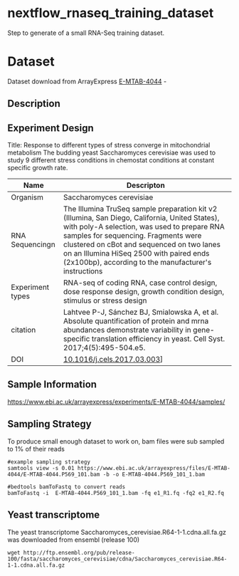 # nextflow_rnaseq_training_dataset

Step to generate of a small RNA-Seq training dataset.


# Dataset

Dataset download from ArrayExpress [E-MTAB-4044](https://www.ebi.ac.uk/arrayexpress/experiments/E-MTAB-4044/) - 

## Description


## Experiment Design

Title: Response to different types of stress converge in mitochondrial metabolism 
The budding yeast Saccharomyces cerevisiae was used to study 9 different stress conditions in chemostat conditions at constant specific growth rate.

|Name|Descripton|
|-|-|
|Organism|Saccharomyces cerevisiae|
|RNA Sequencingn|The Illumina TruSeq sample preparation kit v2 (Illumina, San Diego, California, United States), with poly-A selection, was used to prepare RNA samples for sequencing. Fragments were clustered on cBot and sequenced on two lanes on an Illumina HiSeq 2500 with paired ends (2x100bp), according to the manufacturer's instructions|
Experiment types|RNA-seq of coding RNA, case control design, dose response design, growth condition design, stimulus or stress design|
|citation|Lahtvee P-J, Sánchez BJ, Smialowska A, et al. Absolute quantification of protein and mrna abundances demonstrate variability in gene-specific translation efficiency in yeast. Cell Syst. 2017;4(5):495-504.e5.|
|DOI|[10.1016/j.cels.2017.03.003](https://doi.org/10.1016/j.cels.2017.03.003)]

## Sample Information

https://www.ebi.ac.uk/arrayexpress/experiments/E-MTAB-4044/samples/


## Sampling Strategy

To produce small enough dataset to work on, bam files were sub sampled to 1% of their reads
~~~
#example sampling strategy
samtools view -s 0.01 https://www.ebi.ac.uk/arrayexpress/files/E-MTAB-4044/E-MTAB-4044.P569_101.bam -b -o E-MTAB-4044.P569_101_1.bam

#bedtools bamToFastq to convert reads
bamToFastq -i  E-MTAB-4044.P569_101_1.bam -fq e1_R1.fq -fq2 e1_R2.fq

~~~

## Yeast transcriptome

The yeast transcriptome Saccharomyces_cerevisiae.R64-1-1.cdna.all.fa.gz was downloaded from ensembl (release 100)

~~~
wget http://ftp.ensembl.org/pub/release-100/fasta/saccharomyces_cerevisiae/cdna/Saccharomyces_cerevisiae.R64-1-1.cdna.all.fa.gz
~~~
